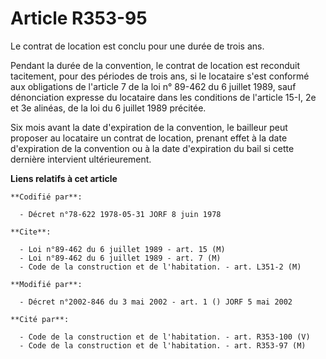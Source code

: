 # Article R353-95

Le contrat de location est conclu pour une durée de trois ans.

Pendant la durée de la convention, le contrat de location est reconduit tacitement, pour des périodes de trois ans, si le
locataire s'est conformé aux obligations de l'article 7 de la loi n° 89-462 du 6 juillet 1989, sauf dénonciation expresse du
locataire dans les conditions de l'article 15-I, 2e et 3e alinéas, de la loi du 6 juillet 1989 précitée.

Six mois avant la date d'expiration de la convention, le bailleur peut proposer au locataire un contrat de location, prenant
effet à la date d'expiration de la convention ou à la date d'expiration du bail si cette dernière intervient ultérieurement.

**Liens relatifs à cet article**

	**Codifié par**:

	  - Décret n°78-622 1978-05-31 JORF 8 juin 1978

	**Cite**:

	  - Loi n°89-462 du 6 juillet 1989 - art. 15 (M)
	  - Loi n°89-462 du 6 juillet 1989 - art. 7 (M)
	  - Code de la construction et de l'habitation. - art. L351-2 (M)

	**Modifié par**:

	  - Décret n°2002-846 du 3 mai 2002 - art. 1 () JORF 5 mai 2002

	**Cité par**:

	  - Code de la construction et de l'habitation. - art. R353-100 (V)
	  - Code de la construction et de l'habitation. - art. R353-97 (M)
